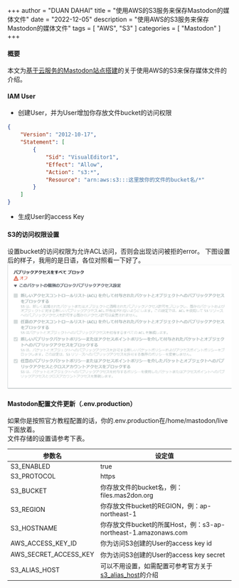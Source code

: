 +++
author = "DUAN DAHAI"
title = "使用AWS的S3服务来保存Mastodon的媒体文件"
date = "2022-12-05"
description = "使用AWS的S3服务来保存Mastodon的媒体文件"
tags = [
    "AWS",
    "S3"
]
categories = [
    "Mastodon"
]
+++

#### 概要

本文为[基于云服务的Mastodon站点搭建](https://duandahai.com/zh-cn/posts/zh/20221125-mastodon-site-create.zh-cn/)的关于使用AWS的S3来保存媒体文件的介绍。

#### IAM User

- 创建User，并为User增加你存放文件bucket的访问权限

```json
{
    "Version": "2012-10-17",
    "Statement": [
        {
            "Sid": "VisualEditor1",
            "Effect": "Allow",
            "Action": "s3:*",
            "Resource": "arn:aws:s3:::这里放你的文件的bucket名/*"
        }
    ]
}
```
- 生成User的access Key

#### S3的访问权限设置
设置bucket的访问权限为允许ACL访问，否则会出现访问被拒的error。
下图设置后的样子，我用的是日语，各位对照看一下好了。  
![Github](S3_allow_acl_access.PNG)

#### Mastodon配置文件更新（.env.production）
如果你是按照官方教程配置的话，你的.env.production在/home/mastodon/live下面放着。  
文件存储的设置请参考下表。

| 参数名 | 设定值 |
| ------ | ------ |
| S3_ENABLED | true |
| S3_PROTOCOL | https |
| S3_BUCKET | 你存放文件的bucket名，例：files.mas2don.org |
| S3_REGION | 你存放文件bucket的REGION，例：ap-northeast-1 |
| S3_HOSTNAME | 你存放文件bucket的所属Host，例：s3-ap-northeast-1.amazonaws.com |
| AWS_ACCESS_KEY_ID | 你为访问S3创建的User的access key id |
| AWS_SECRET_ACCESS_KEY | 你为访问S3创建的User的access key secret |
| S3_ALIAS_HOST | 可以不用设置，如需配置可参考官方关于[s3_alias_host](https://docs.joinmastodon.org/admin/config/#s3_alias_host)的介绍 |
